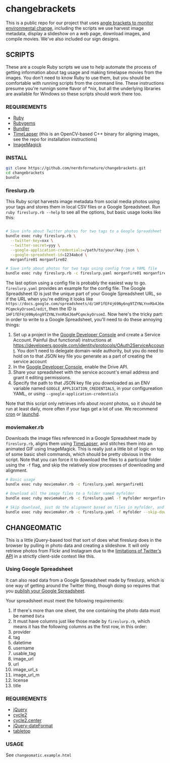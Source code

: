 # changebrackets

This is a public repo for our project that uses 
[angle brackets to monitor environmental change](http://nerdsfornature.org/monitor-change), 
including the scripts we use harvest image metadata, display a slideshow on a
web page, download images, and compile movies. We've also included our sign
designs.

## SCRIPTS
These are a couple Ruby scripts we use to help automate the process of getting
information about tag usage and making timelapse movies from the images. You
don't need to know Ruby to use them, but you should be comfortable with
running scripts from the command line. These instructions presume you're
runnign some flavor of *nix, but all the underlying libraries are available
for Windows so these scripts should work there too.

### REQUIREMENTS
* [Ruby](https://www.ruby-lang.org)
* [Rubygems](https://rubygems.org)
* [Bundler](http://bundler.io)
* [TimeLapser](https://github.com/pglotov/TimeLapser) (this is an OpenCV-based C++ binary for aligning images, see the repo for installation instructions)
* [ImageMagick](http://www.imagemagick.org/)

### INSTALL
```bash
git clone https://github.com/nerdsfornature/changebrackets.git
cd changebrackets
bundle
```

### fireslurp.rb
This Ruby script harvests image metadata from social media photos using your
tags and stores them in local CSV files or a Google Spreadsheet. Run
`ruby fireslurp.rb --help` to see all the options, but basic usage looks like this:

```bash

# Save info about Twitter photos for two tags to a Google Spreadsheet
bundle exec ruby fireslurp.rb \
  --twitter-key=xxx \
  --twitter-secret=yyy \
  --google-application-credentials=/path/to/your/key.json \
  --google-spreadsheet-id=1234abcd \
  morganfire01 morganfire02

# Save info about photos for two tags using config from a YAML file
bundle exec ruby fireslurp.rb -c fireslurp.yaml morganfire01 morganfire02
```

The last option using a config file is probably the easiest way to go.
`fireslurp.yaml` provides an example for the config file. The Google
Spreadsheet ID is just the unique part of your Google Spreadsheet URL, so if
the URL when you're editing it looks like 
`https://docs.google.com/spreadsheets/d/1HF1fEF4j69Ny6ng9TZYNLYnnRb4J6mPCqmckyOrsomI/edit`, 
then the ID is `1HF1fEF4j69Ny6ng9TZYNLYnnRb4J6mPCqmckyOrsomI`. Now here's the tricky part: in order to
write to a Google Spreadsheet, you'll need to do these annoying things:

1. Set up a project in the [Google Developer Console](https://console.developers.google.com) and create a Service Account. Painful (but functional) instructions at https://developers.google.com/identity/protocols/OAuth2ServiceAccount. You don't need to delegate domain-wide authority, but you do need to hold on to that JSON key file you generate as a part of creating the service account
1. In the [Google Developer Console](https://console.developers.google.com), enable the Drive API.
1. Share your spreadsheet with the service account's email address and grant it editing permissions.
1. Specify the path to that JSON key file you downloaded as an ENV variable named `GOOGLE_APPLICATION_CREDENTIALS`, in your configureation YAML, or using `--google-application-credentials`

Note that this script only retrieves info about *recent* photos, so it should
be run at least daily, more often if your tags get a lot of use.
We recommend [cron](http://www.unixgeeks.org/security/newbie/unix/cron-1.html) or 
[launchd](https://developer.apple.com/library/mac/documentation/MacOSX/Conceptual/BPSystemStartup/Chapters/CreatingLaunchdJobs.html).

### moviemaker.rb
Downloads the image files referenced in a Google Spreadsheet made by
`fireslurp.rb`, aligns them using
[TimeLapser](https://github.com/pglotov/TimeLapser), and stitches them into an
animated GIF using ImageMagick. This is really just a little bit of logic on
top of some basic shell commands, which should be pretty obvious in the
script. Note that you can force it to download the files to a particular
folder using the `-f` flag, and skip the relatively slow processes of
downloading and alignment.

```bash
# Basic usage
bundle exec ruby moviemaker.rb -c fireslurp.yaml morganfire01

# Download all the image files to a folder named myfolder
bundle exec ruby moviemaker.rb -c fireslurp.yaml -f myfolder morganfire01

# Skip download, just do the alignment based on files in myfolder, and make the movie
bundle exec ruby moviemaker.rb -c fireslurp.yaml -f myfolder --skip-download morganfire01
```

## CHANGEOMATIC
This is a little jQuery-based tool that sort of does what fireslurp does in
the browser by pulling in photo data and creating a slideshow. It will only
retrieve photos from Flickr and Instagram due to the
[limitations of Twitter's API](http://stackoverflow.com/questions/17004070/making-jquery-ajax-call-to-twitter-api-1-1-search)
in a strictly client-side context like this.


### Using Google Spreadsheet
It can also read data from a Google Spreadsheet made by fireslurp, which is
one way of getting around the Twitter thing, though doing so requires that you
[publish your Google Spreadsheet](https://support.google.com/docs/answer/37579).

Your spreadsheet must meet the following requirements:

1. If there's more than one sheet, the one containing the photo data must be named `Data`
1. It must have columns just like those made by `fireslurp.rb`, which means it has the following columns as the first row, in this order:
  1. provider
  1. tag
  1. datetime
  1. username
  1. usable_tag
  1. image_url
  1. url
  1. image_url_s
  1. image_url_m
  1. license
  1. title


### REQUIREMENTS
* [jQuery](http://jquery.com/)
* [cycle2](http://jquery.malsup.com/cycle2/)
* [cycle2.center](http://jquery.malsup.com/cycle2/demo/center.php)
* [jQuery-dateFormat](https://github.com/phstc/jquery-dateFormat)
* [tabletop](https://github.com/jsoma/tabletop)

### USAGE
See `changeomatic.example.html`
